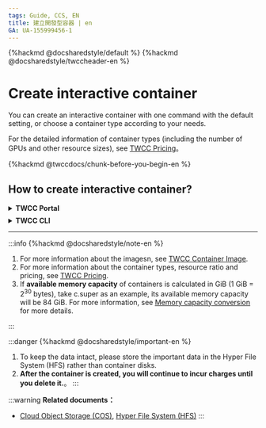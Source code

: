 ```yaml
---
tags: Guide, CCS, EN
title: 建立開發型容器 | en
GA: UA-155999456-1
---
```


{%hackmd @docsharedstyle/default %}
{%hackmd @docsharedstyle/twccheader-en %}

# Create interactive container

You can create an interactive container with one command with the default setting, or choose a container type according to your needs.

For the detailed information of container types (including the number of GPUs and other resource sizes), see [TWCC Pricing](https://www.twcc.ai/doc?page=price#%E5%AE%B9%E5%99%A8%E9%81%8B%E7%AE%97%E6%9C%8D%E5%8B%99-Container-Compute-Service-CCS)。

{%hackmd @twccdocs/chunk-before-you-begin-en %}


## How to create interactive container?


<!-- 1 start -->

<details class="docspoiler">

<summary><b>TWCC Portal</b></summary>

<br>


- Click **Interactive Container** in the service list. Then on the **Interactive Management page**, click **＋CREATE**.

![](https://cos.twcc.ai/SYS-MANUAL/uploads/upload_c40df078ec48ab4db3d060f52d37d092.png)





* Choose Image Type: You can browse and select the deep learning framework optimized by NGC, or directly search for the name of the framework in the serch bar (e.g., PyTorch, TensorFlow...).

![](https://cos.twcc.ai/SYS-MANUAL/uploads/upload_23125243882198a14175e08601869bf1.png)


:::warning
{%hackmd @docsharedstyle/tip-en %}
1. For the NGC container image type, version and package provided by TWCC, please refer to [<ins>Container Images</ins>](https://man.twcc.ai/@twccdocs/ccs-concept-image-main-en)[target=_blank].
2. After the first using, system would record and display the image in **Recent Used** block to speed up your next using.(It will record again after cleaning the browsing history).


:::



* Fill in the basic information and configuration of the container, then click **NEXT: STORAGE>**.


![](https://cos.twcc.ai/SYS-MANUAL/uploads/upload_91c7749e6f67f44a67078c4c750e93a5.png)



* The system will automatically attach the two directories (/home and /work) of the Hyper File System (HFS) to the container after container creation, so that users can have better performance when running AI computing. In addition, TWCC Cloud Object Storage is another storage option.


![](https://cos.twcc.ai/SYS-MANUAL/uploads/upload_4d96575f28a9915d5dd3ed4645ab9598.png)


* Click **NEXT：REVIEW&CREATE>** to check the configuration and price of the container. Then, click **CREATE** to confirm the creation.

![](https://cos.twcc.ai/SYS-MANUAL/uploads/upload_f2f1cdd63021d046ab2b6450dba1ca19.png)


</details>

<!-- Space -->

<div style="height:8px"></div>

<!-- 2. start -->

<details class="docspoiler">

<summary><b>TWCC CLI</b></summary>

<br>

### Command

```bash
$ twccli mk ccs [-n] #Name of container
                [-itype] #Image type
                [-img] #Image version
                [-gpu] #Number of GPUs(Pcs)
```
:::info
{%hackmd @twccdocs/cli-parameter-note-en %}
If you do not input any parameters, the container will be created with the default settings:

| Image type, Image | Name of container |Container type|
| -------- | -------- | -------- |
| TensorFlow (latest environment)    | twcc-cli     | c.super (1 GPU + 04 cores + 90 GB memory) |


</div>

### Example

- Create a container named **`cusccs`**, with the image type **`Caffe2`**, and image version **`caffe2-18.08-py3-v1:latest`**, and the number of GPUs is **`2`**.

```bash
$ twccli mk ccs -itype "Caffe2" -img "caffe2-18.08-py3-v1:latest" -gpu 2 -n cusccs
```

:::danger
{%hackmd @docsharedstyle/important-en %}

- Container name requirements: It must be **6-16 characters in length** and must contains **lowercase letters or numbers**, and **the first character must be a lowercase letter.**.
-  If the settings do not meet the above requirements, the following error message will appear:
![](https://cos.twcc.ai/SYS-MANUAL/uploads/upload_095834bd7ee5d99d3a70596a7c462629.png)


<!-- :::spoiler 操作範例截圖(點我)
![](https://cos.twcc.ai/SYS-MANUAL/uploads/upload_753112dc54b2646270806ad6385277ba.png)

::: -->

</details>

---

:::info
{%hackmd @docsharedstyle/note-en %}
1. For more information about the imagesn, see [<ins>TWCC Container Image</ins>](https://man.twcc.ai/@twccdocs/ccs-concept-image-main-en).
2. For more information about the container types, resource ratio and pricing, see [<ins>TWCC Pricing</ins>](https://www.twcc.ai/doc?page=price#%E5%AE%B9%E5%99%A8%E9%81%8B%E7%AE%97%E6%9C%8D%E5%8B%99-Container-Compute-Service-CCS).
3. If **available memory capacity** of containers is calculated in GiB (1 GiB =  2<sup>30</sup> bytes), take c.super as an example, its available memory capacity will be 84 GiB. For more information, see [<ins>Memory capacity conversion</ins>](https://man.twcc.ai/@twccdocs/concept-ccs-memory-conversion-en) for more details.<br></ol>
:::

:::danger
{%hackmd @docsharedstyle/important-en %}
1. To keep the data intact, please store the important data in the Hyper File System (HFS) rather than container disks.
2. **After the container is created, you will continue to incur charges until you delete it.**。
:::

:::warning
<i class="fa fa-book fa-20" aria-hidden="true"></i> **Related documents：** 
- <a href="https://man.twcc.ai/@twccdocs/doc-cos-main-zh"><ins>Cloud Object Storage (COS)</ins></a>, <a href="https://man.twcc.ai/@twccdocs/doc-hfs-main-zh"><ins>Hyper File System (HFS)</ins></ins></a>
:::
